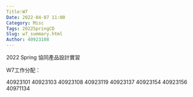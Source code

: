 ```yaml
---
Title:W7
Date: 2022-04-07 11:00
Category: Misc
Tags: 2022SpringCD
Slug: w7_summary.html
Author: 40923108
---
```


2022 Spring 協同產品設計實習


<!-- PELICAN_END_SUMMARY -->

W7工作分配：

40923101
40923103
40923108
40923119
40923137
40923154
40923156
40971134